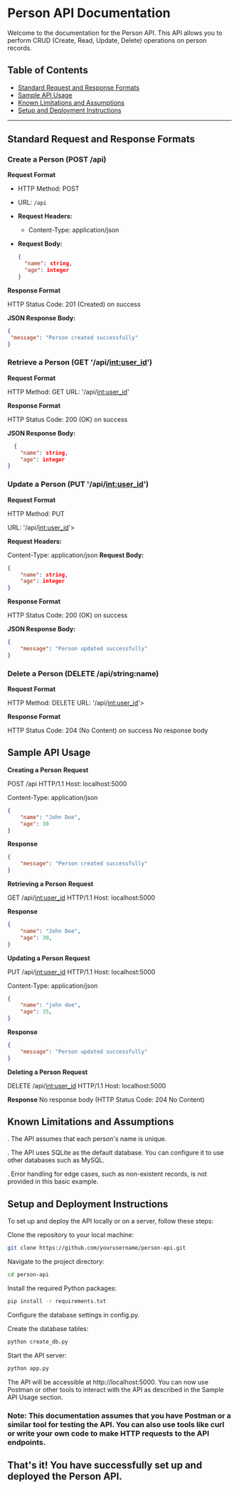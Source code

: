 # Person API Documentation

Welcome to the documentation for the Person API. This API allows you to perform CRUD (Create, Read, Update, Delete) operations on person records.

## Table of Contents

- [Standard Request and Response Formats](#standard-request-and-response-formats)
- [Sample API Usage](#sample-api-usage)
- [Known Limitations and Assumptions](#known-limitations-and-assumptions)
- [Setup and Deployment Instructions](#setup-and-deployment-instructions)

---

## Standard Request and Response Formats

### Create a Person (POST /api)

**Request Format**

- HTTP Method: POST
- URL: `/api`

- **Request Headers:**
  - Content-Type: application/json

- **Request Body:**

  ```json
  {
    "name": string,
    "age": integer
  }

**Response Format**

HTTP Status Code: 201 (Created) on success

**JSON Response Body:**
   ```json
  {
    "message": "Person created successfully"
  }
   ```
### Retrieve a Person (GET '/api/<int:user_id>')

**Request Format**

HTTP Method: GET
URL: '/api/<int:user_id>'

**Response Format**

HTTP Status Code: 200 (OK) on success

**JSON Response Body:**
```json
  {
    "name": string,
    "age": integer
}
```
### Update a Person (PUT '/api/<int:user_id>')
**Request Format**

HTTP Method: PUT

URL: '/api/<int:user_id>'>

**Request Headers:**

Content-Type: application/json
**Request Body:**
```json
{
    "name": string,
    "age": integer
}
```
**Response Format**

HTTP Status Code: 200 (OK) on success

**JSON Response Body:**
```json
{
    "message": "Person updated successfully"
}
```

### Delete a Person (DELETE /api/string:name)
**Request Format**

HTTP Method: DELETE
URL: '/api/<int:user_id>'>

**Response Format**

HTTP Status Code: 204 (No Content) on success
No response body

## Sample API Usage

**Creating a Person**
**Request**

POST /api HTTP/1.1
Host: localhost:5000

Content-Type: application/json
```json
{
    "name": "John Doe",
    "age": 30
}
```

**Response**
```json
{
    "message": "Person created successfully"
}
```

**Retrieving a Person**
**Request**

GET /api/<int:user_id> HTTP/1.1
Host: localhost:5000

**Response**
```json
{
    "name": "John Doe",
    "age": 30,
}
```

**Updating a Person**
**Request**

PUT /api/<int:user_id> HTTP/1.1
Host: localhost:5000

Content-Type: application/json
```json
{
    "name": "john doe",
    "age": 35,
}
```
**Response**
```json
{
    "message": "Person updated successfully"
}
```


**Deleting a Person**
**Request**

DELETE /api/<int:user_id> HTTP/1.1
Host: localhost:5000

**Response**
No response body (HTTP Status Code: 204 No Content)



## Known Limitations and Assumptions
. The API assumes that each person's name is unique.

. The API uses SQLite as the default database. You can configure it to use other databases such as MySQL.

. Error handling for edge cases, such as non-existent records, is not provided in this basic example.

## Setup and Deployment Instructions

To set up and deploy the API locally or on a server, follow these steps:

Clone the repository to your local machine:
```bash
git clone https://github.com/yourusername/person-api.git
```

Navigate to the project directory:
```bash
cd person-api
```

Install the required Python packages:
```bash
pip install -r requirements.txt
```
Configure the database settings in config.py.


Create the database tables:
```bash
python create_db.py
```


Start the API server:
```bash
python app.py
```


The API will be accessible at http://localhost:5000.
You can now use Postman or other tools to interact with the API as described in the Sample API Usage section.


### Note: This documentation assumes that you have Postman or a similar tool for testing the API. You can also use tools like curl or write your own code to make HTTP requests to the API endpoints.
 
## That's it! You have successfully set up and deployed the Person API.
